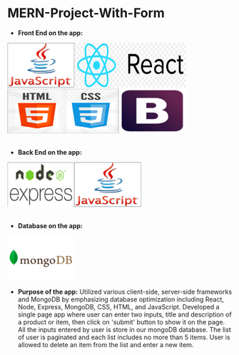 # MERN-Project-With-Form
* **Front End on the app:**
<div><img src="js.png" height="100px" width="150px"><img src="react.png" height="100px" width="250px"><img src="htmlcss.png" height="100px" width="250px"><img src="bootstrap.png" height="100px" width="150px"></div><br />

* **Back End on the app:**
<div><img src="nodeexpress.png" height="100px" width="150px"><img src="js.png" height="100px" width="150px"></div><br />

* **Database on the app:**
<img src="mongo.png" height="100px" width="150px">

* **Purpose of the app:** 
  Utilized various client-side, server-side frameworks and MongoDB by emphasizing database optimization including React, Node, Express, MongoDB, CSS, HTML, and JavaScript.
 Developed a single page app where user can enter two inputs, title and description of a product or item, then click on 'submit' button to show it on the page. All the inputs entered by user is store in our mongoDB database. The list of user is paginated and each list includes no more than 5 items. User is allowed to delete an item from the list and enter a new item. 


